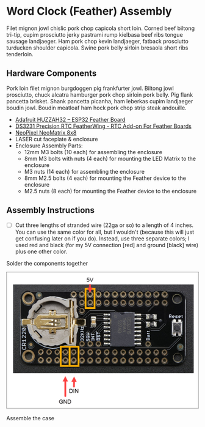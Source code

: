 # Word Clock (Feather) Assembly

Filet mignon jowl chislic pork chop capicola short loin. Corned beef biltong tri-tip, cupim prosciutto jerky pastrami rump kielbasa beef ribs tongue sausage landjaeger. Ham pork chop kevin landjaeger, fatback prosciutto turducken shoulder capicola. Swine pork belly sirloin bresaola short ribs tenderloin.

## Hardware Components

Pork loin filet mignon burgdoggen pig frankfurter jowl. Biltong jowl prosciutto, chuck alcatra hamburger pork chop sirloin pork belly. Pig flank pancetta brisket. Shank pancetta picanha, ham leberkas cupim landjaeger boudin jowl. Boudin meatloaf ham hock pork chop strip steak andouille.

* [Adafruit HUZZAH32 – ESP32 Feather Board](https://learn.adafruit.com/adafruit-huzzah32-esp32-feather)
* [DS3231 Precision RTC FeatherWing - RTC Add-on For Feather Boards](https://www.adafruit.com/product/3028)
* [NeoPixel NeoMatrix 8x8](https://www.adafruit.com/products/1487)
* LASER cut faceplate & enclosure
* Enclosure Assembly Parts:
  * 12mm M3 bolts (10 each) for assembling the enclosure  
  * 8mm M3 bolts with nuts (4 each) for mounting the LED Matrix to the enclosure
  * M3 nuts (14 each) for assembling the enclosure
  * 8mm M2.5 bolts (4 each) for mounting the Feather device to the enclosure
  * M2.5 nuts (8 each) for mounting the Feather device to the enclosure

## Assembly Instructions

- [ ] Cut three lengths of stranded wire (22ga or so) to a length of 4 inches. You can use the same color for all, but I wouldn't (because this will just get confusing later on if you do). Instead, use three separate colors; I used red and black (for my 5V connection [red] and ground [black] wire) plus one other color.



Solder the components together


![DS3231 Precision RTC FeatherWing Connections](images/ds3231-pins.png)


Assemble the case

